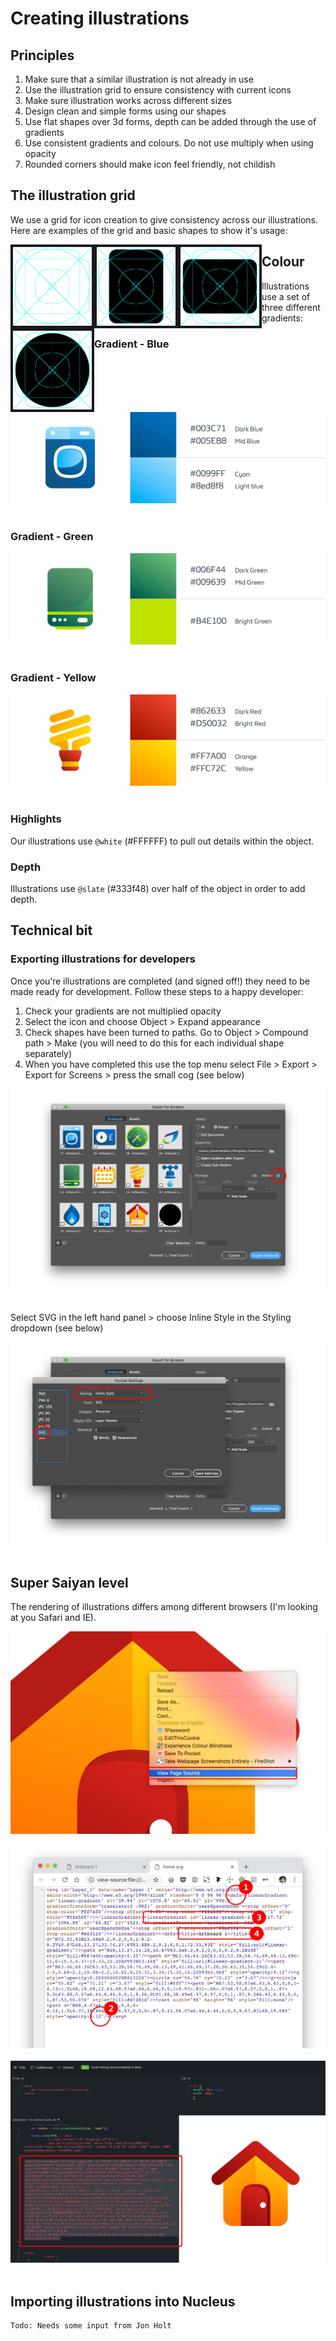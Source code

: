 # Creating illustrations

## Principles

1. Make sure that a similar illustration is not already in use
2. Use the illustration grid to ensure consistency with current icons
3. Make sure illustration works across different sizes
4. Design clean and simple forms using our shapes
5. Use flat shapes over 3d forms, depth can be added through the use of gradients
6. Use consistent gradients and colours. Do not use multiply when using opacity
7. Rounded corners should make icon feel friendly, not childish

## The illustration grid

We use a grid for icon creation to give consistency across our illustrations. Here are examples of the grid and basic shapes to show it's usage:

<img src="/assets/grid.jpg" width="25%" align="left" border="4" alt="Grid for creating illustrations" />
<img src="/assets/grid-vertical.jpg" width="25%" align="left" border="4" alt="Grid with vertical highlight for creating illustrations" />
<img src="/assets/grid-horizontal.jpg" width="25%" align="left" border="4" alt="Grid with horizontal highlight for creating illustrations" />
<img src="/assets/grid-circle.jpg" width="25%" align="left" border="4" alt="Grid with circle highlight for creating illustrations" />

## Colour

Illustrations use a set of three different gradients:

### Gradient - Blue

<img src="/assets/gradient-mix-blue.jpg" alt="Gradient usage - Blue" />
<br>
<br>

### Gradient - Green

<img src="/assets/gradient-mix-green.jpg" alt="Gradient usage - Green" />
<br>
<br>

### Gradient - Yellow

<img src="/assets/gradient-mix-yellow.jpg" alt="Gradient usage - Yellow" />
<br>
<br>

### Highlights

Our illustrations use `@white` (#FFFFFF) to pull out details within the object.

### Depth

Illustrations use `@slate` (#333f48) over half of the object in order to add depth.

## Technical bit

### Exporting illustrations for developers

Once you’re illustrations are completed (and signed off!) they need to be made ready for development. Follow these steps to a happy developer:

1. Check your gradients are not multiplied opacity
2. Select the icon and choose Object > Expand appearance
3. Check shapes have been turned to paths. Go to Object > Compound path > Make (you will need to do this for each individual shape separately)
4. When you have completed this use the top menu select File > Export > Export for Screens > press the small cog (see below)

<img src="/assets/illustrations-export.jpg" alt="Exporting illustrations" />
<br>
<br>

Select SVG in the left hand panel > choose Inline Style in the Styling dropdown (see below)

<img src="/assets/illustrations-export-svg.jpg" alt="Exporting illustrations" />
<br>
<br>

## Super Saiyan level

The rendering of illustrations differs among different browsers (I'm looking at you Safari and IE).

<img src="/assets/illustrations-page-source.jpg" alt="View Page Source on Illustration" />
<br>
<br>

<img src="/assets/illustrations-svg-code-hightlight.jpg" alt="SVG in browser inspector" />
<br>
<br>

<img src="/assets/illustrations-svg-block.jpg" alt="Exporting illustrations" />
<br>
<br>

## Importing illustrations into Nucleus
```
Todo: Needs some input from Jon Holt
```
